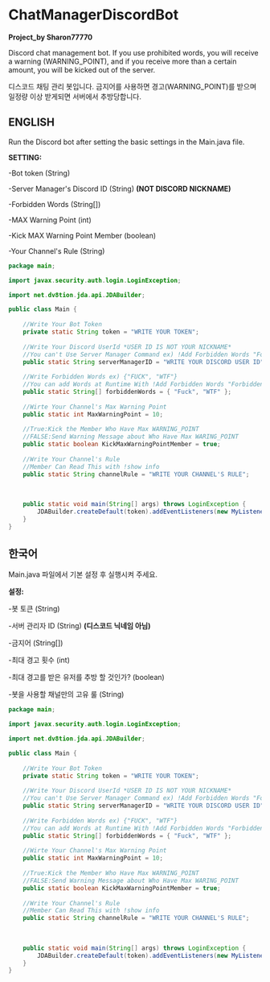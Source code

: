 # ChatManagerDiscordBot

**Project_by Sharon77770**

Discord chat management bot. If you use prohibited words, you will receive a warning (WARNING_POINT), and if you receive more than a certain amount, you will be kicked out of the server.

디스코드 채팅 관리 봇입니다. 금지어를 사용하면 경고(WARNING_POINT)를 받으며 일정량 이상 받게되면 서버에서 추방당합니다.


## ENGLISH

Run the Discord bot after setting the basic settings in the Main.java file.

**SETTING:**

-Bot token (String)

-Server Manager's Discord ID (String) **(NOT DISCORD NICKNAME)**

-Forbidden Words (String[])

-MAX Warning Point (int)

-Kick MAX Warning Point Member (boolean)

-Your Channel's Rule (String)


```java
package main;

import javax.security.auth.login.LoginException;

import net.dv8tion.jda.api.JDABuilder;

public class Main {
	
	//Write Your Bot Token
	private static String token = "WRITE YOUR TOKEN";
	
	//Write Your Discord UserId *USER ID IS NOT YOUR NICKNAME*
	//You can't Use Server Manager Command ex) !Add Forbidden Words "Forbidden Words"
	public static String serverManagerID = "WRITE YOUR DISCORD USER ID";
	
	//Write Forbidden Words ex) {"FUCK", "WTF"}
	//You can add Words at Runtime With !Add Forbidden Words "Forbidden Words"
	public static String[] forbiddenWords = { "Fuck", "WTF" };
	
	//Wirte Your Channel's Max Warning Point
	public static int MaxWarningPoint = 10;
	
	//True:Kick the Member Who Have Max WARNING_POINT
	//FALSE:Send Warning Message about Who Have Max WARING_POINT
	public static boolean KickMaxWarningPointMember = true;
	
	//Write Your Channel's Rule
	//Member Can Read This with !show info
	public static String channelRule = "WRITE YOUR CHANNEL'S RULE";
	
	
	
	public static void main(String[] args) throws LoginException {
		JDABuilder.createDefault(token).addEventListeners(new MyListener()).build();
	}
}
```



## 한국어

Main.java 파일에서 기본 설정 후 실행시켜 주세요.

**설정:**

-봇 토큰 (String)

-서버 관리자 ID (String) **(디스코드 닉네임 아님)**

-금지어 (String[])

-최대 경고 횟수 (int)

-최대 경고를 받은 유저를 추방 할 것인가? (boolean)

-봇을 사용할 채널만의 고유 룰 (String)


```java
package main;

import javax.security.auth.login.LoginException;

import net.dv8tion.jda.api.JDABuilder;

public class Main {
	
	//Write Your Bot Token
	private static String token = "WRITE YOUR TOKEN";
	
	//Write Your Discord UserId *USER ID IS NOT YOUR NICKNAME*
	//You can't Use Server Manager Command ex) !Add Forbidden Words "Forbidden Words"
	public static String serverManagerID = "WRITE YOUR DISCORD USER ID";
	
	//Write Forbidden Words ex) {"FUCK", "WTF"}
	//You can add Words at Runtime With !Add Forbidden Words "Forbidden Words"
	public static String[] forbiddenWords = { "Fuck", "WTF" };
	
	//Wirte Your Channel's Max Warning Point
	public static int MaxWarningPoint = 10;
	
	//True:Kick the Member Who Have Max WARNING_POINT
	//FALSE:Send Warning Message about Who Have Max WARING_POINT
	public static boolean KickMaxWarningPointMember = true;
	
	//Write Your Channel's Rule
	//Member Can Read This with !show info
	public static String channelRule = "WRITE YOUR CHANNEL'S RULE";
	
	
	
	public static void main(String[] args) throws LoginException {
		JDABuilder.createDefault(token).addEventListeners(new MyListener()).build();
	}
}
```
